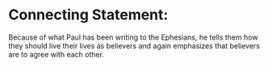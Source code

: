 # Connecting Statement:

Because of what Paul has been writing to the Ephesians, he tells them how they should live their lives as believers and again emphasizes that believers are to agree with each other.